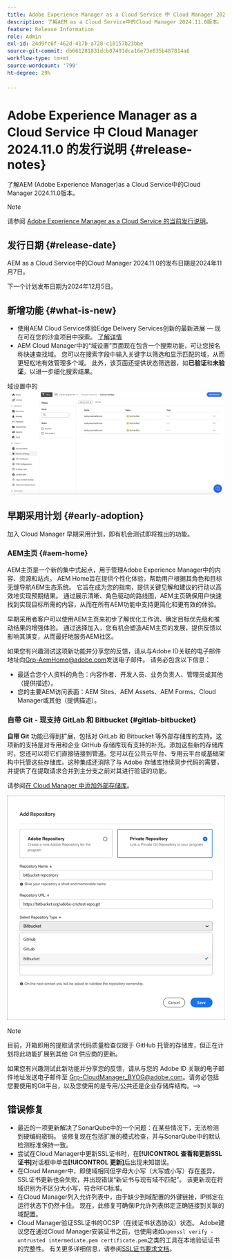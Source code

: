 ```yaml
---
title: Adobe Experience Manager as a Cloud Service 中 Cloud Manager 2024.11.0 的发行说明
description: 了解AEM as a Cloud Service中的Cloud Manager 2024.11.0版本。
feature: Release Information
role: Admin
exl-id: 24d9fc6f-462d-417b-a728-c18157b23bbe
source-git-commit: db661281831dcb07491dca16e73e835b487814a6
workflow-type: tm+mt
source-wordcount: '799'
ht-degree: 29%

---
```


# Adobe Experience Manager as a Cloud Service 中 Cloud Manager 2024.11.0 的发行说明 {#release-notes}

了解AEM (Adobe Experience Manager)as a Cloud Service中的Cloud Manager 2024.11.0版本。

>[!NOTE]
>
>请参阅 [Adobe Experience Manager as a Cloud Service 的当前发行说明](/help/release-notes/release-notes-cloud/release-notes-current.md)。

## 发行日期 {#release-date}

AEM as a Cloud Service中的Cloud Manager 2024.11.0的发布日期是2024年11月7日。

下一个计划发布日期为2024年12月5日。

## 新增功能 {#what-is-new}

* 使用AEM Cloud Service体验Edge Delivery Services创新的最新进展 — 现在可在您的沙盒项目中探索。 [了解详情](/help/implementing/cloud-manager/getting-access-to-aem-in-cloud/introduction-sandbox-programs.md#auto-creation) <!-- (CMGR-62319) -->
* AEM Cloud Manager中的“域设置”页面现在包含一个搜索功能，可让您按名称快速查找域。 您可以在搜索字段中输入关键字以筛选和显示匹配的域，从而更轻松地有效管理多个域。 此外，该页面还提供状态筛选器，如&#x200B;**已验证**&#x200B;和&#x200B;**未验证**，以进一步细化搜索结果。<!-- (CMGR-62615) -->

域设置中的![搜索字段](/help/implementing/cloud-manager/assets/domain-settings-search.png)

## 早期采用计划 {#early-adoption}

加入 Cloud Manager 早期采用计划，即有机会测试即将推出的功能。

### AEM主页 {#aem-home}

AEM主页是一个新的集中式起点，用于管理Adobe Experience Manager中的内容、资源和站点。 AEM Home旨在提供个性化体验，帮助用户根据其角色和目标无缝导航AEM生态系统。 它旨在成为您的指南，提供关键见解和建议的行动以高效地实现预期结果。 通过展示清晰、角色驱动的路线图，AEM主页确保用户快速找到实现目标所需的内容，从而在所有AEM功能中支持更简化和更有效的体验。

早期采用者客户可以使用AEM主页来初步了解优化工作流、确定目标优先级和推动结果的增强体验。 通过选择加入，您有机会塑造AEM主页的发展，提供反馈以影响其演变，从而最好地服务AEM社区。

如果您有兴趣测试这项新功能并分享您的反馈，请从与Adobe ID关联的电子邮件地址向[Grp-AemHome@adobe.com](mailto:Grp-AemHome@adobe.com)发送电子邮件。 请务必包含以下信息：

* 最适合您个人资料的角色：内容作者、开发人员、业务负责人、管理员或其他（提供描述）。
* 您的主要AEM访问表面：AEM Sites、AEM Assets、AEM Forms、Cloud Manager或其他（提供描述）。

### 自带 Git - 现支持 GitLab 和 Bitbucket {#gitlab-bitbucket}

<!-- BOTH CS & AMS -->

**自带 Git** 功能已得到扩展，包括对 GitLab 和 Bitbucket 等外部存储库的支持。这项新的支持是对专用和企业 GitHub 存储库现有支持的补充。添加这些新的存储库时，您还可以将它们直接链接到管道。您可以在公共云平台、专用云平台或基础架构中托管这些存储库。这种集成还消除了与 Adobe 存储库持续同步代码的需要，并提供了在提取请求合并到主分支之前对其进行验证的功能。

请参阅[在 Cloud Manager 中添加外部存储库](/help/implementing/cloud-manager/managing-code/external-repositories.md)。

![添加“存储库”对话框](/help/implementing/cloud-manager/release-notes/assets/repositories-add-release-notes.png)

>[!NOTE]
>
>目前，开箱即用的提取请求代码质量检查仅限于 GitHub 托管的存储库，但正在计划将此功能扩展到其他 Git 供应商的更新。

如果您有兴趣测试此新功能并分享您的反馈，请从与您的 Adobe ID 关联的电子邮件地址发送电子邮件至 [Grp-CloudManager_BYOG@adobe.com](mailto:Grp-CloudManager_BYOG@adobe.com)。请务必包括您要使用的Git平台，以及您使用的是专用/公共还是企业存储库结构。—>


## 错误修复

* 最近的一项更新解决了SonarQube中的一个问题：在某些情况下，无法检测到硬编码密码。 该修复现在包括扩展的模式检查，并与SonarQube中的默认检测标准保持一致。<!-- CMGR-62682 -->
* 尝试在Cloud Manager中更新SSL证书时，在&#x200B;**[!UICONTROL 查看和更新SSL证书]**&#x200B;对话框中单击&#x200B;**[!UICONTROL 更新]**&#x200B;后出现未知错误。<!-- CMGR-62848 -->
* 在Cloud Manager中，即使域相同但字母大小写（大写或小写）存在差异，SSL证书更新也会失败，并出现错误“新证书与现有域不匹配”。 该更新现在将域识别为不区分大小写，符合RFC标准。<!-- CMGR-62844 -->
* 在Cloud Manager列入允许列表中，由于缺少到域配置的外键链接，IP绑定在运行状态下仍然卡住。 现在，此修复可确保IP允许列表绑定正确链接到关联的域配置。<!-- CMGR-62838 -->
* Cloud Manager验证SSL证书的OCSP（在线证书状态协议）状态。 Adobe建议您在通过Cloud Manager安装证书之前，也使用诸如`openssl verify -untrusted intermediate.pem certificate.pem`之类的工具在本地验证证书的完整性。 有关更多详细信息，请参阅[SSL证书要求文档](https://experienceleague.adobe.com/en/docs/experience-manager-cloud-service/content/implementing/using-cloud-manager/manage-ssl-certificates/introduction-to-ssl-certificates#requirements)。<!-- CMGR-62341  -->



<!-- ## Known issues {#known-issues} -->
